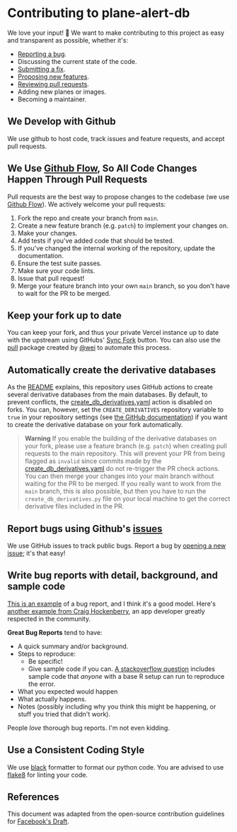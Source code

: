 # Contributing to plane-alert-db

We love your input! 🚀 We want to make contributing to this project as easy and transparent as possible, whether it's:

-   [Reporting a bug](https://github.com/sdr-enthusiasts/plane-alert-db/issues/new?assignees=&labels=bug&template=bug_report.yml).
-   Discussing the current state of the code.
-   [Submitting a fix](https://github.com/sdr-enthusiasts/plane-alert-db/compare).
-   [Proposing new features](https://github.com/sdr-enthusiasts/plane-alert-db/issues/new?assignees=&labels=enhancement&template=feature_request.yml).
-   [Reviewing pull requests](https://github.com/sdr-enthusiasts/plane-alert-db/pulls).
-   Adding new planes or images.
-   Becoming a maintainer.

## We Develop with Github

We use github to host code, track issues and feature requests, and accept pull requests.

## We Use [Github Flow](https://guides.github.com/introduction/flow/index.html), So All Code Changes Happen Through Pull Requests

Pull requests are the best way to propose changes to the codebase (we use [Github Flow](https://docs.github.com/en/get-started/quickstart/github-flow)). We actively welcome your pull requests:

1.  Fork the repo and create your branch from `main`.
2.  Create a new feature branch (e.g. `patch`) to implement your changes on.
3.  Make your changes.
4.  Add tests if you've added code that should be tested.
5.  If you've changed the internal working of the repository, update the documentation.
6.  Ensure the test suite passes.
7.  Make sure your code lints.
8.  Issue that pull request!
9.  Merge your feature branch into your own `main` branch, so you don't have to wait for the PR to be merged.

## Keep your fork up to date

You can keep your fork, and thus your private Vercel instance up to date with the upstream using GitHubs' [Sync Fork](https://docs.github.com/en/pull-requests/collaborating-with-pull-requests/working-with-forks/syncing-a-fork) button. You can also use the [pull](https://github.com/wei/pull) package created by [@wei](https://github.com/wei) to automate this process.

## Automatically create the derivative databases

As the [README](README.md) explains, this repository uses GitHub actions to create several derivative databases from the main databases. By default, to prevent conflicts, the [create_db_derivatives.yaml](.github/workflows/create_db_derivatives.yaml) action is disabled on forks. You can, however, set the `CREATE_DERIVATIVES` repository variable to `true` in your repository settings (see [the GitHub documentation](https://docs.github.com/en/actions/learn-github-actions/variables#creating-configuration-variables-for-a-repository)) if you want to create the derivative database on your fork automatically. 

> **Warning**
> If you enable the building of the derivative databases on your fork, please use a feature branch (e.g. `patch`) when creating pull requests to the main repository. This will prevent your PR from being flagged as `invalid` since commits made by the [create_db_derivatives.yaml](.github/workflows/create_db_derivatives.yaml) do not re-trigger the PR check actions. You can then merge your changes into your main branch without waiting for the PR to be merged. If you really want to work from the `main` branch, this is also possible, but then you have to run the `create_db_derivatives.py` file on your local machine to get the correct derivative files included in the PR.

## Report bugs using Github's [issues](https://github.com/sdr-enthusiasts/plane-alert-db/issues)

We use GitHub issues to track public bugs. Report a bug by [opening a new issue](https://github.com/sdr-enthusiasts/plane-alert-db/issues/new/choose); it's that easy!

## Write bug reports with detail, background, and sample code

[This is an example](http://stackoverflow.com/q/12488905/180626) of a bug report, and I think it's a good model. Here's [another example from Craig Hockenberry](http://www.openradar.me/11905408), an app developer greatly respected in the community.

**Great Bug Reports** tend to have:

-   A quick summary and/or background.
-   Steps to reproduce:
    -   Be specific!
    -   Give sample code if you can. [A stackoverflow question](http://stackoverflow.com/q/12488905/180626) includes sample code that _anyone_ with a base R setup can run to reproduce the error.
-   What you expected would happen
-   What actually happens.
-   Notes (possibly including why you think this might be happening, or stuff you tried that didn't work).

People _love_ thorough bug reports. I'm not even kidding.

## Use a Consistent Coding Style

We use [black](https://github.com/psf/black) formatter to format our python code. You are advised to use [flake8](https://flake8.pycqa.org/en/latest/) for linting your code.

## References

This document was adapted from the open-source contribution guidelines for [Facebook's Draft](https://github.com/facebook/draft-js/blob/a9316a723f9e918afde44dea68b5f9f39b7d9b00/CONTRIBUTING.md).
